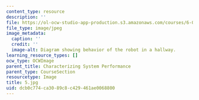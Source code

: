 ```yaml
---
content_type: resource
description: ''
file: https://ol-ocw-studio-app-production.s3.amazonaws.com/courses/6-01sc-introduction-to-electrical-engineering-and-computer-science-i-spring-2011/dcb0c774ca3089c8c429461ae0068800_5.jpg
file_type: image/jpeg
image_metadata:
  caption: ''
  credit: ''
  image-alt: Diagram showing behavior of the robot in a hallway.
learning_resource_types: []
ocw_type: OCWImage
parent_title: Characterizing System Performance
parent_type: CourseSection
resourcetype: Image
title: 5.jpg
uid: dcb0c774-ca30-89c8-c429-461ae0068800
---
```

